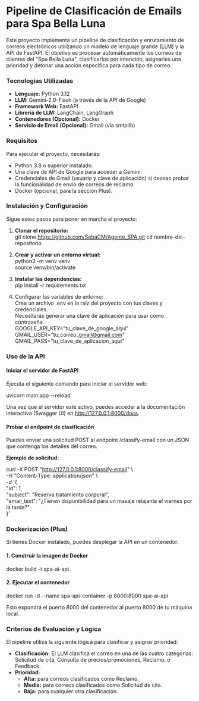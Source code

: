 # **Pipeline de Clasificación de Emails para Spa Bella Luna**

Este proyecto implementa un pipeline de clasificación y enrutamiento de correos electrónicos utilizando un modelo de lenguaje grande (LLM) y la API de FastAPI. El objetivo es procesar automáticamente los correos de clientes del "Spa Bella Luna", clasificarlos por intención, asignarles una prioridad y detonar una acción específica para cada tipo de correo.

### **Tecnologías Utilizadas**

* **Lenguaje:** Python 3.12 
* **LLM:** Gemini-2.0-Flash (a través de la API de Google)  
* **Framework Web:** FastAPI  
* **Librería de LLM:** LangChain, LangGraph  
* **Contenedores (Opcional):** Docker  
* **Servicio de Email (Opcional):** Gmail (vía smtplib)

### **Requisitos**

Para ejecutar el proyecto, necesitarás:

* Python 3.8 o superior instalado.  
* Una clave de API de Google para acceder a Gemini.  
* Credenciales de Gmail (usuario y clave de aplicación) si deseas probar la funcionalidad de envío de correos de reclamo.  
* Docker (opcional, para la sección Plus).

### **Instalación y Configuración**

Sigue estos pasos para poner en marcha el proyecto:

1. **Clonar el repositorio:**  
   git clone https://github.com/SebaCM/Agente_SPA.git 
   cd nombre-del-repositorio

3. **Crear y activar un entorno virtual:**  
   python3 \-m venv venv  
   source venv/bin/activate

4. **Instalar las dependencias:**  
   pip install \-r requirements.txt

5. Configurar las variables de entorno:  
   Crea un archivo .env en la raíz del proyecto con tus claves y credenciales.  
   Necesitarás generar una clave de aplicación para usar como contraseña.  
   GOOGLE\_API\_KEY="tu\_clave\_de\_google\_aqui"  
   GMAIL\_USER="tu\_correo\_gmail@gmail.com"  
   GMAIL\_PASS="tu\_clave\_de\_aplicacion\_aqui"

### **Uso de la API**

#### **Iniciar el servidor de FastAPI**

Ejecuta el siguiente comando para iniciar el servidor web:

uvicorn main:app \--reload

Una vez que el servidor esté activo, puedes acceder a la documentación interactiva (Swagger UI) en http://127.0.0.1:8000/docs.

#### **Probar el endpoint de clasificación**

Puedes enviar una solicitud POST al endpoint /classify-email con un JSON que contenga los detalles del correo.

**Ejemplo de solicitud:**

curl \-X POST "http://127.0.0.1:8000/classify-email" \\  
\-H "Content-Type: application/json" \\  
\-d '{  
  "id": 1,  
  "subject": "Reserva tratamiento corporal",  
  "email\_text": "¿Tienen disponibilidad para un masaje relajante el viernes por la tarde?"  
}'

### **Dockerización (Plus)**

Si tienes Docker instalado, puedes desplegar la API en un contenedor.

#### **1\. Construir la imagen de Docker**

docker build \-t spa-ai-api .

#### **2\. Ejecutar el contenedor**

docker run \-d \--name spa-api-container \-p 8000:8000 spa-ai-api

Esto expondrá el puerto 8000 del contenedor al puerto 8000 de tu máquina local.

### **Criterios de Evaluación y Lógica**

El pipeline utiliza la siguiente lógica para clasificar y asignar prioridad:

* **Clasificación:** El LLM clasifica el correo en una de las cuatro categorías: Solicitud de cita, Consulta de precios/promociones, Reclamo, o Feedback.  
* **Prioridad:**  
  * **Alta:** para correos clasificados como Reclamo.  
  * **Media:** para correos clasificados como Solicitud de cita.  
  * **Baja:** para cualquier otra clasificación.
